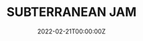 ---
layout: jam
title: SUBTERRANEAN JAM
date: 2022-02-21T00:00:00Z
images:
  - img/domino3/banner.png
description: Subterranean Jam. FEB 21 - MAR 22, 2022
games:
  - itch: the-green-fog
    title: The Green Fog
    credit: Ambrose
    award:
      judge: unnamed martian reactor from total recall
      merit: bringing life back to a barren world
      image: a flower growing from a crack in the ground

  - itch: cavity-girl
    title: Cavity Girl
    credit: Jinx Dominique
    award:
      judge: Unidentified Cum Preacher
      merit: "spending hours on that one word: come"
      image: a peach emoji, aflame

  - itch: falling-asleep
    title: falling asleep and waking up after the film is over
    credit: biblically accurate croissant
    description: sleep paralysis simulator
    award:
      judge: Hypnos
      merit: a hypnotic sleep
      image: a cat sleeping peacefully

  - itch: cave-dominoes
    title: Cave dominoes
    credit: LITERALLY
    description: A print and play game for 1 to 4 players and/or a mapping tool for TTRPG
    award:
      judge: Gaia
      merit: creation of the earth
      image: disembodied hands touching swirling land masses on a globe

  - itch: yoda7
    title: yoda7
    credit: Iwazaru
    description: >
      Assignment №. 69
      Kill the human resistance leader living underground.
    award:
      judge: Yoda
      merit: contributions to yoda theory
      image: yoda with an academic mortar board hat

  - itch: windows-xp-meteorite-covenant
    title: Windows XP Meteorite Covenant
    credit: Middle Sea Software
    description: Welcome, User 0.
    award:
      judge: SHODAN
      merit: manipulating humans for devious ends
      image: a marionette

  - itch: gatewar
    title: GATEWAR
    credit: softgate inc.
    description: traverse a series of gates to fight an intergalactic menace
    award:
      judge: Borg Collective
      merit: assimilating the flesh of humanity
      image: the videodrome biomechanical gun hand

  - itch: cycle
    title: "( C Y C L E )"
    credit: slipperman
    description: >
      "It's easy to think of a giant buried structure as something that has always been there."
    award:
      judge: Durin's Bane
      merit: workers tunnelling into their own doom
      image: dirt being shovelled from a hole behind a "men at work" sign

  - itch: the-cave
    title: The Cave
    credit: Gilly
    description: Some miners find a cave with a mysterious secret.
    award:
      judge: Plato
      merit: shadow allegories in a cave
      image: a cutout in front of a flame, casting a shadow
    
  - itch: vault-819-underground
    title: Vault 819, Underground
    credit: Prudence Tealwings
    description: Deep underground, something is breathing. Ideal accommodations, absolute security. Featuring the tape window system by city egg duplicator.
    award:
      judge: Andrew Shannon
      merit: the destruction of art in service of a higher purpose
      image: the mona lisa with mushrooms sprouting from it

  - itch: twisty-little-passages
    title: Twisty little passages
    credit: Kyndall Hodge
    award:
      judge: Mammoth Cave
      merit: strange encounters in a knot of caves
      image: glowing eyes in the mouth of a dark cave

  - itch: sympathy
    title: Sympathy for the Anthropomancer
    credit: No_Magic
    description: love and death bloom underground... will you survive? 
    award:
      judge: Eugene Victor Tooms
      merit: a creature desiring livers
      image: a human liver with a fork stuck in it

  - itch: i-the-living-flame
    title: I, The Living Flame
    credit:
      - MC Ellum
      - Snash
      - Colt Crunture
    award:
      judge: Theseus
      merit: the arduous slaying of a minotaur
      image: ancient greek style image of a minotaur

  - itch: i-ate-your-friends
    title: I ATE YOUR FRIENDS
    credit:
      - HIGH ATTITUDE ENTITY
      - DECORATOR
    description: A DOCUMENT OF THE TIME I ATE YOUR FRIENDS
    award:
      judge: Unnamed Ocean from Solaris
      merit: an unknowable planet just living and eating
      image: legs sticking out of a mouth in the floor

  - itch: heritage
    title: Heritage
    credit: Mémoire Vivante
    description: The future is buried, and long forgotten.
    award:
      judge: Francis Fukuyama
      merit: immanentizing the eschaton
      image: a control panel labeled "eschaton 3000" with buttons for "destruction" and "immanentize"

  - itch: fib-tub-sew
    title: fib, tub, sew
    credit: escalator autotune
    description: not necessarily in that order
    award:
      judge: Sappho
      merit: love letters to girls
      image: a stack of letters with a rose atop

  - itch: stairdown
    title: stairdown
    credit:
      - carol renderman
      - palm fronds
    description: FIND THE AMULET OF THE GOD TOH LIVE
    award:
      judge: Unnamed Labyrinth from House of Leaves
      merit: an endless staircase
      image: a spiral staircase

  - itch: ninth-circle
    title: Ninth Circle
    credit: Miranda
    description: The hierophant protects you from what you want.
    award:
      judge: Edgar Evernever
      merit: a new age rapture
      image: the heaven's gate logo

  - itch: fissure-in-the-bones
    title: fissure in the bones
    credit: sedy mental
    description: find what is awake beneath
    award:
      judge: Silent Hill
      merit: a city of living trauma
      image: a sign saying "welcome to silent hill"

  - itch: remote-sensing
    title: Remote Sensing
    credit: Opal Green Afterglow
    description: Archives of a lost diary, musings on sex and aliens.
    award:
      judge: Ebrietas
      merit: imbibing the secretions of the gods
      image: a slug covered in ectoplasm

  - itch: hot-wet
    title: HOT WET
    credit: VIDEOTOME
    description: >
      The following text message could not be sent:
      "U UP?"
    award:
      judge: Unnamed Giant Fungal Organism from X-Files
      merit: surrendering to the siren call of the earth
      image: a gravestone "purification grave. occupied."

  - itch: eatdirt
    title: EAT DIRT
    credit: R.D. LINKS
    description: TIME TO EAT DIRT!!!!!
    award:
      judge: Sisyphus
      merit: a neverending task
      image: ancient greek style image of a man rolling a boulder
---